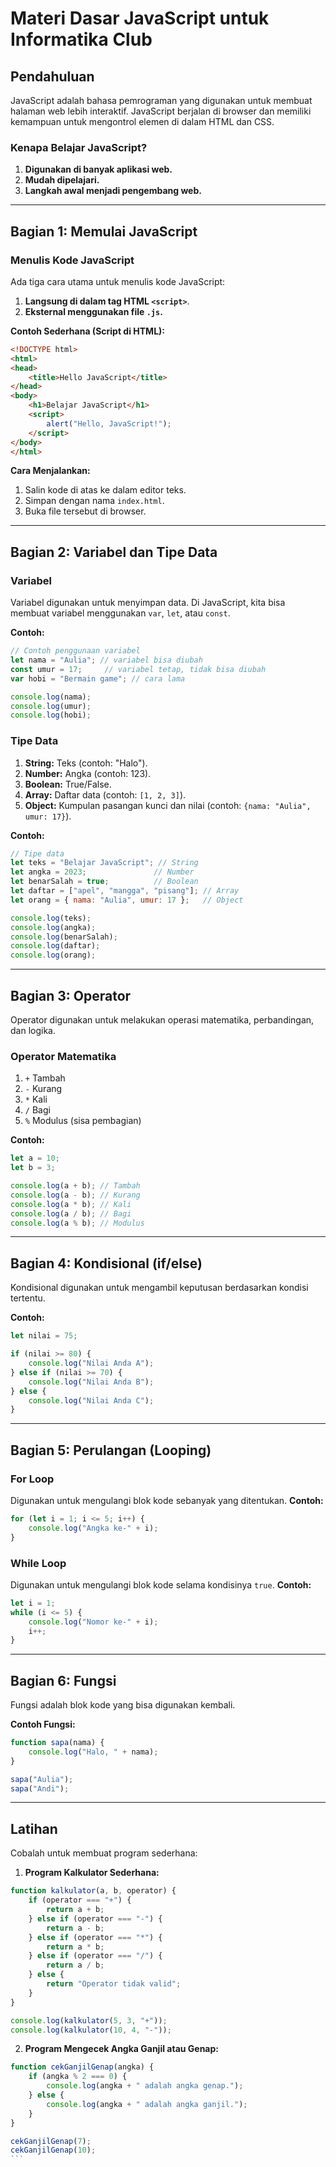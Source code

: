 # Materi Dasar JavaScript untuk Informatika Club

## Pendahuluan
JavaScript adalah bahasa pemrograman yang digunakan untuk membuat halaman web lebih interaktif. JavaScript berjalan di browser dan memiliki kemampuan untuk mengontrol elemen di dalam HTML dan CSS.

### Kenapa Belajar JavaScript?
1. **Digunakan di banyak aplikasi web.**
2. **Mudah dipelajari.**
3. **Langkah awal menjadi pengembang web.**

---

## Bagian 1: Memulai JavaScript

### Menulis Kode JavaScript
Ada tiga cara utama untuk menulis kode JavaScript:
1. **Langsung di dalam tag HTML `<script>`**.
2. **Eksternal menggunakan file `.js`.**

**Contoh Sederhana (Script di HTML):**
```html
<!DOCTYPE html>
<html>
<head>
    <title>Hello JavaScript</title>
</head>
<body>
    <h1>Belajar JavaScript</h1>
    <script>
        alert("Hello, JavaScript!");
    </script>
</body>
</html>
```

**Cara Menjalankan:**
1. Salin kode di atas ke dalam editor teks.
2. Simpan dengan nama `index.html`.
3. Buka file tersebut di browser.

---

## Bagian 2: Variabel dan Tipe Data

### Variabel
Variabel digunakan untuk menyimpan data. Di JavaScript, kita bisa membuat variabel menggunakan `var`, `let`, atau `const`.

**Contoh:**
```javascript
// Contoh penggunaan variabel
let nama = "Aulia"; // variabel bisa diubah
const umur = 17;     // variabel tetap, tidak bisa diubah
var hobi = "Bermain game"; // cara lama

console.log(nama);
console.log(umur);
console.log(hobi);
```

### Tipe Data
1. **String:** Teks (contoh: "Halo").
2. **Number:** Angka (contoh: 123).
3. **Boolean:** True/False.
4. **Array:** Daftar data (contoh: `[1, 2, 3]`).
5. **Object:** Kumpulan pasangan kunci dan nilai (contoh: `{nama: "Aulia", umur: 17}`).

**Contoh:**
```javascript
// Tipe data
let teks = "Belajar JavaScript"; // String
let angka = 2023;               // Number
let benarSalah = true;          // Boolean
let daftar = ["apel", "mangga", "pisang"]; // Array
let orang = { nama: "Aulia", umur: 17 };   // Object

console.log(teks);
console.log(angka);
console.log(benarSalah);
console.log(daftar);
console.log(orang);
```

---

## Bagian 3: Operator

Operator digunakan untuk melakukan operasi matematika, perbandingan, dan logika.

### Operator Matematika
1. `+` Tambah
2. `-` Kurang
3. `*` Kali
4. `/` Bagi
5. `%` Modulus (sisa pembagian)

**Contoh:**
```javascript
let a = 10;
let b = 3;

console.log(a + b); // Tambah
console.log(a - b); // Kurang
console.log(a * b); // Kali
console.log(a / b); // Bagi
console.log(a % b); // Modulus
```

---

## Bagian 4: Kondisional (if/else)
Kondisional digunakan untuk mengambil keputusan berdasarkan kondisi tertentu.

**Contoh:**
```javascript
let nilai = 75;

if (nilai >= 80) {
    console.log("Nilai Anda A");
} else if (nilai >= 70) {
    console.log("Nilai Anda B");
} else {
    console.log("Nilai Anda C");
}
```

---

## Bagian 5: Perulangan (Looping)

### For Loop
Digunakan untuk mengulangi blok kode sebanyak yang ditentukan.
**Contoh:**
```javascript
for (let i = 1; i <= 5; i++) {
    console.log("Angka ke-" + i);
}
```

### While Loop
Digunakan untuk mengulangi blok kode selama kondisinya `true`.
**Contoh:**
```javascript
let i = 1;
while (i <= 5) {
    console.log("Nomor ke-" + i);
    i++;
}
```

---

## Bagian 6: Fungsi
Fungsi adalah blok kode yang bisa digunakan kembali.

**Contoh Fungsi:**
```javascript
function sapa(nama) {
    console.log("Halo, " + nama);
}

sapa("Aulia");
sapa("Andi");
```

---

## Latihan
Cobalah untuk membuat program sederhana:
1. **Program Kalkulator Sederhana:**
```javascript
function kalkulator(a, b, operator) {
    if (operator === "+") {
        return a + b;
    } else if (operator === "-") {
        return a - b;
    } else if (operator === "*") {
        return a * b;
    } else if (operator === "/") {
        return a / b;
    } else {
        return "Operator tidak valid";
    }
}

console.log(kalkulator(5, 3, "+"));
console.log(kalkulator(10, 4, "-"));
```

2. **Program Mengecek Angka Ganjil atau Genap:**
```javascript
function cekGanjilGenap(angka) {
    if (angka % 2 === 0) {
        console.log(angka + " adalah angka genap.");
    } else {
        console.log(angka + " adalah angka ganjil.");
    }
}

cekGanjilGenap(7);
cekGanjilGenap(10);
```                                            